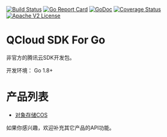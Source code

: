 [![Build Status](https://travis-ci.org/zhengchun/qcloud-sdk-go.svg?branch=master)](https://travis-ci.org/zhengchun/qcloud-sdk-go) [![Go Report Card](https://goreportcard.com/badge/github.com/zhengchun/qcloud-sdk-go)](https://goreportcard.com/report/github.com/zhengchun/qcloud-sdk-go) [![GoDoc](https://godoc.org/github.com/zhengchun/qcloud-sdk-go?status.svg)](https://godoc.org/github.com/zhengchun/qcloud-sdk-go) [![Coverage Status](https://coveralls.io/repos/github/zhengchun/qcloud-sdk-go/badge.svg?branch=master)](https://coveralls.io/github/zhengchun/qcloud-sdk-go?branch=master) [![Apache V2 License](http://img.shields.io/badge/license-Apache%20V2-blue.svg)](https://github.com/zhengchun/qcloud-sdk-go/blob/master/LICENSE)

# QCloud SDK For Go

非官方的腾讯云SDK开发包。

开发环境： Go 1.8+

产品列表
===

   - [对象存储COS](https://github.com/zhengchun/qcloud-sdk-go/tree/master/cos)


如果你感兴趣，欢迎补充其它产品的API功能。


